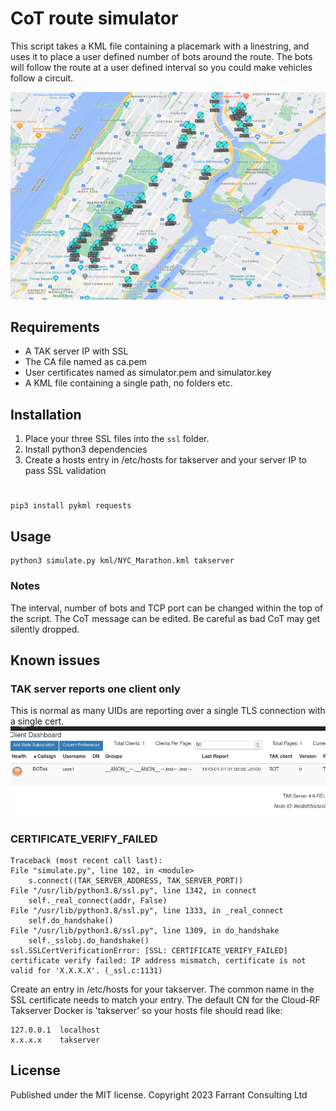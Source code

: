 # CoT route simulator

This script takes a KML file containing a placemark with a linestring, and uses it to place a user defined number of bots around the route.
The bots will follow the route at a user defined interval so you could make vehicles follow a circuit.

![image](nyc_demo.jpg)

## Requirements
 - A TAK server IP with SSL
 - The CA file named as ca.pem
 - User certificates named as simulator.pem and simulator.key
 - A KML file containing a single path, no folders etc.

## Installation
 1. Place your three SSL files into the `ssl` folder.
 2. Install python3 dependencies
 3. Create a hosts entry in /etc/hosts for takserver and your server IP to pass SSL validation

    
 #

    pip3 install pykml requests


## Usage

    python3 simulate.py kml/NYC_Marathon.kml takserver

### Notes
The interval, number of bots and TCP port can be changed within the top of the script. 
The CoT message can be edited. Be careful as bad CoT may get silently dropped.

## Known issues

### TAK server reports one client only
This is normal as many UIDs are reporting over a single TLS connection with a single cert. 
![image](takserver.png)

### CERTIFICATE_VERIFY_FAILED

    Traceback (most recent call last):
    File "simulate.py", line 102, in <module>
        s.connect((TAK_SERVER_ADDRESS, TAK_SERVER_PORT))
    File "/usr/lib/python3.8/ssl.py", line 1342, in connect
        self._real_connect(addr, False)
    File "/usr/lib/python3.8/ssl.py", line 1333, in _real_connect
        self.do_handshake()
    File "/usr/lib/python3.8/ssl.py", line 1309, in do_handshake
        self._sslobj.do_handshake()
    ssl.SSLCertVerificationError: [SSL: CERTIFICATE_VERIFY_FAILED] certificate verify failed: IP address mismatch, certificate is not valid for 'X.X.X.X'. (_ssl.c:1131)

Create an entry in /etc/hosts for your takserver. The common name in the SSL certificate needs to match your entry. The default CN for the Cloud-RF Takserver Docker is 'takserver' so your hosts file should read like:

    127.0.0.1  localhost
    x.x.x.x    takserver

### 

## License

Published under the MIT license. Copyright 2023 Farrant Consulting Ltd